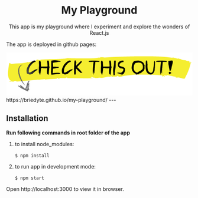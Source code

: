 <h1 align="center">My Playground</h1>

<p align="center">This app is my playground where I experiment and explore the wonders of React.js</p>

<p>The app is deployed in github pages:</p>

<img src="check-this-out.png">
https://briedyte.github.io/my-playground/
---

## Installation

**Run following commands in root folder of the app**

1. to install node_modules:
   ```al
   $ npm install
   ```
2. to run app in development mode:
   ```al
   $ npm start
   ```

Open http://localhost:3000 to view it in browser.